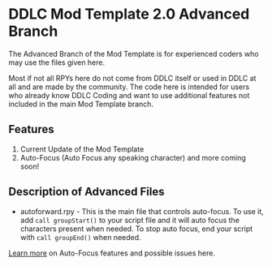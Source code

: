 # DDLC Mod Template 2.0 Advanced Branch

The Advanced Branch of the Mod Template is for experienced coders who may use the files given here.

Most if not all RPYs here do not come from DDLC itself or used in DDLC at all and are made by the community. The code here is intended for users who already know DDLC Coding and want to use additional features not included in the main Mod Template branch.

## Features
1. Current Update of the Mod Template
2. Auto-Focus (Auto Focus any speaking character)
and more coming soon!

## Description of Advanced Files

* autoforward.rpy - This is the main file that controls auto-focus. To use it, add `call groupStart()` to your script file and it will auto focus the characters present when needed. To stop auto focus, end your script with `call groupEnd()` when needed.

[Learn more](https://github.com/GanstaKingofSA/DDLCModTemplate2.0/issues/6) on Auto-Focus features and possible issues here.